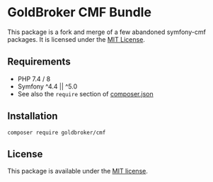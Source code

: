 # GoldBroker CMF Bundle

This package is a fork and merge of a few abandoned symfony-cmf packages. It is licensed
under the [MIT License](LICENSE).

## Requirements

* PHP 7.4 / 8
* Symfony ^4.4 || ^5.0
* See also the `require` section of [composer.json](composer.json)

## Installation

`composer require goldbroker/cmf`

## License

This package is available under the [MIT license](src/Resources/meta/LICENSE).
